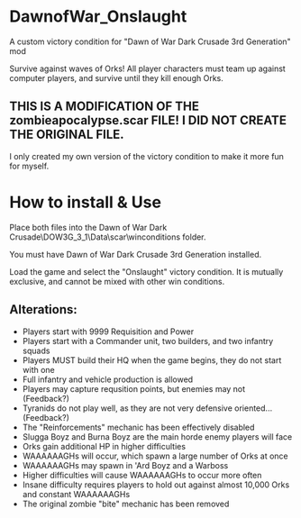 # DawnofWar_Onslaught
A custom victory condition for "Dawn of War Dark Crusade 3rd Generation" mod

Survive against waves of Orks! All player characters must team up against computer players, and survive until they kill enough Orks.

## THIS IS A MODIFICATION OF THE zombieapocalypse.scar FILE! I DID NOT CREATE THE ORIGINAL FILE.
I only created my own version of the victory condition to make it more fun for myself.

# How to install & Use
Place both files into the Dawn of War Dark Crusade\DOW3G_3_1\Data\scar\winconditions folder.

You must have Dawn of War Dark Crusade 3rd Generation installed.

Load the game and select the "Onslaught" victory condition. It is mutually exclusive, and cannot be mixed with other win conditions.

## Alterations:
- Players start with 9999 Requisition and Power
- Players start with a Commander unit, two builders, and two infantry squads
- Players MUST build their HQ when the game begins, they do not start with one
- Full infantry and vehicle production is allowed
- Players may capture requsition points, but enemies may not (Feedback?)
- Tyranids do not play well, as they are not very defensive oriented... (Feedback?)
- The "Reinforcements" mechanic has been effectively disabled
- Slugga Boyz and Burna Boyz are the main horde enemy players will face
- Orks gain additional HP in higher difficulties
- WAAAAAAGHs will occur, which spawn a large number of Orks at once
- WAAAAAAGHs may spawn in 'Ard Boyz and a Warboss
- Higher difficulties will cause WAAAAAAGHs to occur more often
- Insane difficulty requires players to hold out against almost 10,000 Orks and constant WAAAAAAGHs
- The original zombie "bite" mechanic has been removed

